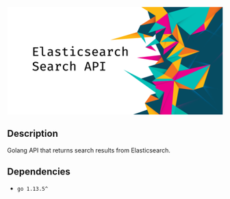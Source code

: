 ![Elasticsearch Search API](docs/img/elastic-search-api.png)

## Description

Golang API that returns search results from Elasticsearch.

## Dependencies

- `go 1.13.5^`

